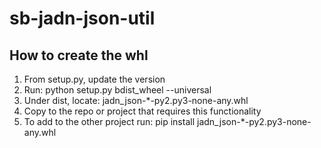 # sb-jadn-json-util

## How to create the whl

1) From setup.py, update the version
2) Run: python setup.py bdist_wheel --universal
3) Under dist, locate: jadn_json-*-py2.py3-none-any.whl
4) Copy to the repo or project that requires this functionality
5) To add to the other project run: pip install jadn_json-*-py2.py3-none-any.whl